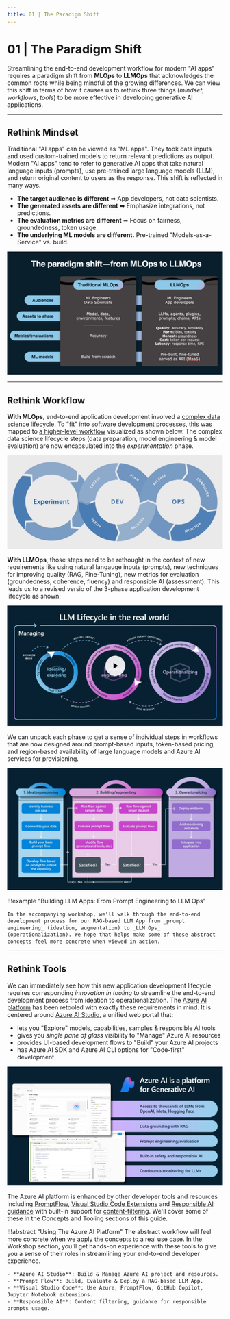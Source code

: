 ```yaml
---
title: 01 | The Paradigm Shift
---
```


# 01 | The Paradigm Shift 

Streamlining the end-to-end development workflow for modern "AI apps" requires a paradigm shift from **MLOps** to **LLMOps** that acknowledges the common roots while being mindful of the growing differences. We can view this shift in terms of how it causes us to rethink three things (_mindset_, _workflows_, _tools_) to be more effective in developing generative AI applications.


---

## Rethink Mindset

Traditional "AI apps" can be viewed as "ML apps". They took data inputs and used custom-trained models to return relevant predictions as output. Modern "AI apps" tend to refer to generative AI apps that take natural language inputs (prompts), use pre-trained large language models (LLM), and return original content to users as the response. This shift is reflected in many ways.

 - **The target audience is different** ➡ App developers, not data scientists.
 - **The generated assets are different** ➡ Emphasize integrations, not predictions.
 - **The evaluation metrics are different** ➡ Focus on fairness, groundedness, token usage.
 - **The underlying ML models are different.** Pre-trained "Models-as-a-Service" vs. build.

![LLM Ops](../img/concepts/01-llmops-shift.png)

---

## Rethink Workflow

**With MLOps**, end-to-end application development involved a [complex data science lifecycle](https://learn.microsoft.com/azure/architecture/ai-ml/guide/_images/data-science-lifecycle-diag.png). To "fit" into software development processes, this was mapped to [a higher-level workflow](https://learn.microsoft.com/azure/architecture/ai-ml/guide/mlops-technical-paper#machine-learning-model-solution) visualized as shown below. The complex data science lifecycle steps (data preparation, model engineering & model evaluation) are now encapsulated into the _experimentation_ phase. 

![MLOps](./../img/concepts/basic-ml-process-flow.png)

**With LLMOps**, those steps need to be rethought in the context of new requirements like using natural langauge inputs (prompts), new techniques for improving quality (RAG, Fine-Tuning), new metrics for evaluation (groundedness, coherence, fluency) and responsible AI (assessment). This leads us to a revised versio of the 3-phase application development lifecycle as shown:

![LLM Ops](./../img/concepts/02-llm-lifecycle.png)

We can unpack each phase to get a sense of individual steps in workflows that are now designed around prompt-based inputs, token-based pricing, and region-based availability of large language models and Azure AI services for provisioning.

![LLM Stage Flows](../img/concepts/03-llm-stage-flows.png)

!!!example "Building LLM Apps: From Prompt Engineering to LLM Ops"

    In the accompanying workshop, we'll walk through the end-to-end development process for our RAG-based LLM App from _prompt engineering_ (ideation, augmentation) to _LLM Ops_ (operationalization). We hope that helps make some of these abstract concepts feel more concrete when viewed in action.

---

## Rethink Tools

We can immediately see how this new application development lifecycle requires corresponding _innovation in tooling_ to streamline the end-to-end development process from ideation to operationalization. The [Azure AI platform](https://learn.microsoft.com/ai) has been retooled with exactly these requirements in mind. It is centered around [Azure AI Studio](https://ai.azure.comx), a unified web portal that:

 - lets you "Explore" models, capabilities, samples & responsible AI tools
 - gives you _single pane of glass_ visibility to "Manage" Azure AI resources
 - provides UI-based development flows to "Build" your Azure AI projects
 - has Azure AI SDK and Azure AI CLI options for "Code-first" development

![LLM Stage Flows](../img/concepts/04-azure-ai-platform.png)

The Azure AI platform is enhanced by other developer tools and resources including [PromptFlow](https://github.com/microsoft/promptflow), [Visual Studio Code Extensions](https://marketplace.visualstudio.com/VSCode) and [Responsible AI guidance](https://learn.microsoft.com/azure/ai-services/responsible-use-of-ai-overview) with  built-in support for [content-filtering](https://learn.microsoft.com/azure/ai-studio/concepts/content-filtering). We'll cover some of these in the Concepts and Tooling sections of this guide.

!!!abstract "Using The Azure AI Platform"
    The abstract workflow will feel more concrete when we apply the concepts to a real use case. In the Workshop section, you'll get hands-on experience with these tools to give you a sense of their roles in streamlining your end-to-end developer experience.

    - **Azure AI Studio**: Build & Manage Azure AI project and resources.
    - **Prompt Flow**: Build, Evaluate & Deploy a RAG-based LLM App.
    - **Visual Studio Code**: Use Azure, PromptFlow, GitHub Copilot, Jupyter Notebook extensions.
    - **Responsible AI**: Content filtering, guidance for responsible prompts usage.





